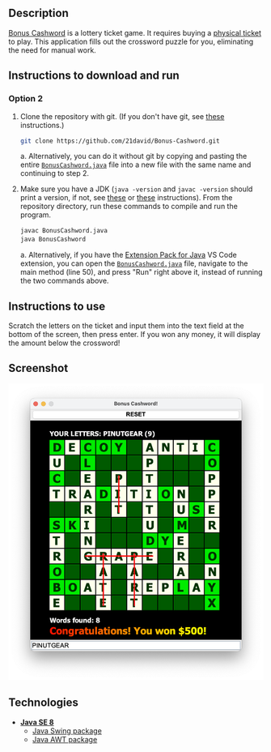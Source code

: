 ## Description
[Bonus Cashword](https://www.texaslottery.com/export/sites/lottery/Games/Scratch_Offs/details.html_252703484.html) is a lottery ticket game. It requires buying a [physical ticket](https://www.texaslottery.com/export/sites/lottery/Images/scratchoffs/2234_img1.gif) to play. This application fills out the crossword puzzle for you, eliminating the need for manual work.

## Instructions to download and run
<!-- ### Option 1 (Fastest) -->
<!-- Download the .jar file and open it. -->

### Option 2
1. Clone the repository with git. (If you don't have git, see [these](https://git-scm.com/book/en/v2/Getting-Started-Installing-Git) instructions.)

    ```bash
    git clone https://github.com/21david/Bonus-Cashword.git
    ```

    a. Alternatively, you can do it without git by copying and pasting the entire [`BonusCashword.java`](BonusCashword.java) file into a new file with the same name and continuing to step 2.

2. Make sure you have a JDK (`java -version` and `javac -version` should print a version, if not, see [these](https://www.freecodecamp.org/news/install-openjdk-free-java-multi-os-guide/?utm_source=chatgpt.com) or [these](https://www.geeksforgeeks.org/download-and-install-java-development-kit-jdk-on-windows-mac-and-linux/?utm_source=chatgpt.com) instructions). From the repository directory, run these commands to compile and run the program.
    
    ```bash
    javac BonusCashword.java
    java BonusCashword
    ```

    a. Alternatively, if you have the [Extension Pack for Java](https://marketplace.visualstudio.com/items?itemName=vscjava.vscode-java-pack) VS Code extension, you can open the [`BonusCashword.java`](BonusCashword.java) file, navigate to the main method (line 50), and press "Run" right above it, instead of running the two commands above.

## Instructions to use
Scratch the letters on the ticket and input them into the text field at the bottom of the screen, then press enter.
If you won any money, it will display the amount below the crossword!

## Screenshot
![Bonus Cashword](/images/bonus-cashword.png)

## Technologies
- [**Java SE 8**](https://docs.oracle.com/javase/8/docs/api/)
    - [Java Swing package](https://docs.oracle.com/javase/8/docs/api/javax/swing/package-summary.html)
    - [Java AWT package](https://docs.oracle.com/javase/8/docs/api/java/awt/package-summary.html)
